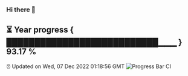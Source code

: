 ### Hi there 👋
⏳ Year progress { ███████████████████████████▁▁▁ } 93.17 %
---
⏰ Updated on Wed, 07 Dec 2022 01:18:56 GMT
![Progress Bar CI](https://github.com/liununu/liununu/workflows/Progress%20Bar%20CI/badge.svg)
